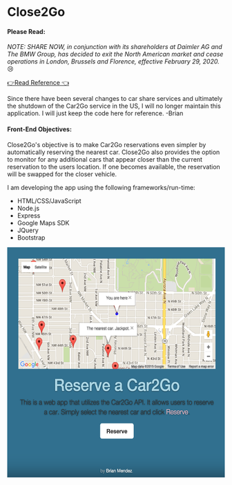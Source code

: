 
# Close2Go

<h4>Please Read:</h4>
<em>NOTE: SHARE NOW, in conjunction with its shareholders at Daimler AG and The BMW Group, has decided to exit the North American market and cease operations in London, Brussels and Florence, effective February 29, 2020.</em> 😢

[👉Read Reference 👈](https://www.smartcitiesdive.com/news/share-now-formerly-car2go-decides-to-fully-exit-north-america/564104/)

Since there have been several changes to car share services and ultimately the shutdown of the Car2Go service in the US, I will no longer maintain this application. I will just keep the code here for reference. -Brian

<h4>Front-End Objectives:</h4>

<p>Close2Go's objective is to make Car2Go reservations even simpler by automatically reserving the nearest car. Close2Go also provides the option to monitor for any additional cars that appear closer than the current reservation to the users location. If one becomes available, the reservation will be swapped for the closer vehicle.</p>

I am developing the app using the following frameworks/run-time:

<ul>
<li>HTML/CSS/JavaScript</li>
<li>Node.js</li>
<li>Express</li>
<li>Google Maps SDK</li>
<li>JQuery</li>
<li>Bootstrap</li>
</ul>

<p align="center"><img src="https://raw.githubusercontent.com/brmendez/Close2Go/master/images/Close2GoScreen.png" alt="Drawing" width="545" height="533 align="middle"></p>

